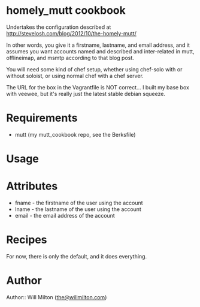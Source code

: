 # homely\_mutt cookbook

Undertakes the configuration described at
http://stevelosh.com/blog/2012/10/the-homely-mutt/

In other words, you give it a firstname, lastname, and email address, and it
assumes you want accounts named and described and inter-related in mutt,
offlineimap, and msmtp according to that blog post.

You will need some kind of chef setup, whether using chef-solo with or without
soloist, or using normal chef with a chef server.

The URL for the box in the Vagrantfile is NOT correct... I built my base box
with veewee, but it's really just the latest stable debian squeeze.

# Requirements

- mutt (my mutt\_cookbook repo, see the Berksfile)

# Usage

# Attributes

- fname - the firstname of the user using the account
- lname - the lastname of the user using the account
- email - the email address of the account

# Recipes

For now, there is only the default, and it does everything.

# Author

Author:: Will Milton (<the@willmilton.com>)
